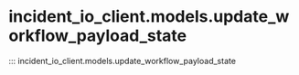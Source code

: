 # incident_io_client.models.update_workflow_payload_state

::: incident_io_client.models.update_workflow_payload_state